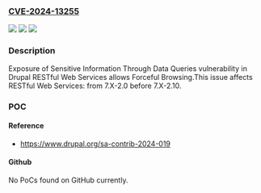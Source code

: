 ### [CVE-2024-13255](https://cve.mitre.org/cgi-bin/cvename.cgi?name=CVE-2024-13255)
![](https://img.shields.io/static/v1?label=Product&message=RESTful%20Web%20Services&color=blue)
![](https://img.shields.io/static/v1?label=Version&message=7.x-2.0%20&color=brightgreen)
![](https://img.shields.io/static/v1?label=Vulnerability&message=CWE-202%20Exposure%20of%20Sensitive%20Information%20Through%20Data%20Queries&color=brightgreen)

### Description

Exposure of Sensitive Information Through Data Queries vulnerability in Drupal RESTful Web Services allows Forceful Browsing.This issue affects RESTful Web Services: from 7.X-2.0 before 7.X-2.10.

### POC

#### Reference
- https://www.drupal.org/sa-contrib-2024-019

#### Github
No PoCs found on GitHub currently.

